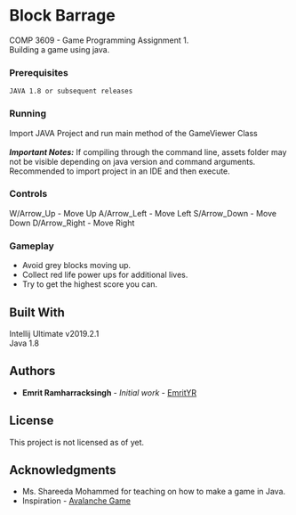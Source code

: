 # Block Barrage

COMP 3609 - Game Programming Assignment 1.   
Building a game using java.

### Prerequisites

```
JAVA 1.8 or subsequent releases
```

### Running

Import JAVA Project and run main method of the GameViewer Class <br/><br/>
**_Important Notes:_** If compiling through the command line, assets folder may not be visible depending on java version and command arguments. 
Recommended to import project in an IDE and then execute. 

### Controls
W/Arrow_Up - Move Up
A/Arrow_Left - Move Left
S/Arrow_Down - Move Down
D/Arrow_Right - Move Right

### Gameplay
* Avoid grey blocks moving up.
* Collect red life power ups for additional lives.
* Try to get the highest score you can.

## Built With

Intellij Ultimate v2019.2.1 <br/>
Java 1.8

## Authors

* **Emrit Ramharracksingh** - *Initial work* - [EmritYR](https://github.com/EmritYR)

## License

This project is not licensed as of yet. 

## Acknowledgments

* Ms. Shareeda Mohammed for teaching on how to make a game in Java.
* Inspiration - [Avalanche Game](http://www.avalanchegame.org/) 